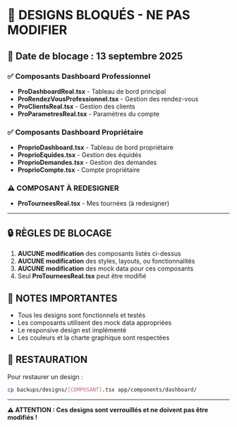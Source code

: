# 🚫 DESIGNS BLOQUÉS - NE PAS MODIFIER

## 📅 Date de blocage : 13 septembre 2025

### ✅ Composants Dashboard Professionnel
- **ProDashboardReal.tsx** - Tableau de bord principal
- **ProRendezVousProfessionnel.tsx** - Gestion des rendez-vous
- **ProClientsReal.tsx** - Gestion des clients  
- **ProParametresReal.tsx** - Paramètres du compte

### ✅ Composants Dashboard Propriétaire
- **ProprioDashboard.tsx** - Tableau de bord propriétaire
- **ProprioEquides.tsx** - Gestion des équidés
- **ProprioDemandes.tsx** - Gestion des demandes
- **ProprioCompte.tsx** - Compte propriétaire

### ⚠️ COMPOSANT À REDESIGNER
- **ProTourneesReal.tsx** - Mes tournées (à redesigner)

---

## 🔒 RÈGLES DE BLOCAGE

1. **AUCUNE modification** des composants listés ci-dessus
2. **AUCUNE modification** des styles, layouts, ou fonctionnalités
3. **AUCUNE modification** des mock data pour ces composants
4. Seul **ProTourneesReal.tsx** peut être modifié

## 📝 NOTES IMPORTANTES

- Tous les designs sont fonctionnels et testés
- Les composants utilisent des mock data appropriées
- Le responsive design est implémenté
- Les couleurs et la charte graphique sont respectées

## 🔄 RESTAURATION

Pour restaurer un design :
```bash
cp backups/designs/[COMPOSANT].tsx app/components/dashboard/
```

---
**⚠️ ATTENTION : Ces designs sont verrouillés et ne doivent pas être modifiés !**



